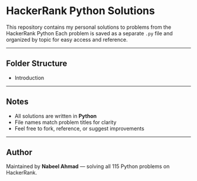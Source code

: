 # HackerRank Python Solutions

This repository contains my personal solutions to problems from the HackerRank Python
Each problem is saved as a separate `.py` file and organized by topic for easy access and reference.

---

## Folder Structure

- Introduction

---

## Notes

- All solutions are written in **Python**
- File names match problem titles for clarity
- Feel free to fork, reference, or suggest improvements

---

## Author

Maintained by **Nabeel Ahmad** — solving all 115 Python problems on HackerRank.